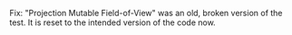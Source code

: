 Fix: "Projection Mutable Field-of-View" was an old, broken version of the test. It is reset to the intended version of the code now.